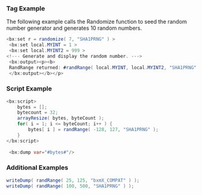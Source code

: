 ### Tag Example

The following example calls the Randomize function to seed the random number generator and generates 10 random numbers.  


```java
<bx:set r = randomize( 7, "SHA1PRNG" ) > 
 <bx:set local.MYINT = 1 > 
 <bx:set local.MYINT2 = 999 > 
<!--- Generate and display the random number. ---> 
 <bx:output><p><b> 
 RandRange returned: #randRange( local.MYINT, local.MYINT2, "SHA1PRNG" )# 
 </bx:output></b></p>  
```


### Script Example

 


```java
<bx:script>
	bytes = [];
	bytecount = 32;
	arrayResize( bytes, byteCount );
	for( i = 1; i <= byteCount; i++ ) {
		bytes[ i ] = randRange( -128, 127, "SHA1PRNG" );
	}
</bx:script>
 
 <bx:dump var="#bytes#"/>  
```


### Additional Examples


```java
writeDump( randRange( 25, 125, "bxmX_COMPAT" ) );
writeDump( randRange( 100, 500, "SHA1PRNG" ) );

```


